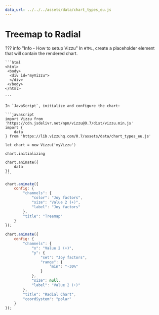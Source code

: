 ```yaml
---
data_url: ../../../assets/data/chart_types_eu.js
---
```


# Treemap to Radial

<div id="example_01"></div>

??? info "Info - How to setup Vizzu"
    In `HTML`, create a placeholder element that will contain the rendered
    chart.

    ```html
    <html>
     <body>
      <div id="myVizzu">
      </div>
     </body>
    </html>

    ```

    In `JavaScript`, initialize and configure the chart:

    ```javascript
    import Vizzu from 'https://cdn.jsdelivr.net/npm/vizzu@0.7/dist/vizzu.min.js'
    import {
        data
    } from 'https://lib.vizzuhq.com/0.7/assets/data/chart_types_eu.js'

    let chart = new Vizzu('myVizzu')

    chart.initializing

    chart.animate({
        data
    })
    ```

```javascript
chart.animate({
    config: {
        "channels": {
            "color": "Joy factors",
            "size": "Value 2 (+)",
            "label": "Joy factors"
        },
        "title": "Treemap"
    }
});

chart.animate({
    config: {
        "channels": {
            "x": "Value 2 (+)",
            "y": {
                "set": "Joy factors",
                "range": {
                    "min": "-30%"
                }
            },
            "size": null,
            "label": "Value 2 (+)"
        },
        "title": "Radial Chart",
        "coordSystem": "polar"
    }
});
```

<script src="./treemap_radial.js"></script>
